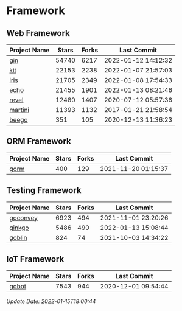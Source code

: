 # Framework

## Web Framework
| Project Name | Stars | Forks | Last Commit |
| ------------ | ----- | ----- | ----------- |
| [gin](https://github.com/gin-gonic/gin) | 54740 | 6217 | 2022-01-12 14:12:32 |
| [kit](https://github.com/go-kit/kit) | 22153 | 2238 | 2022-01-07 21:57:03 |
| [iris](https://github.com/kataras/iris) | 21705 | 2349 | 2022-01-08 17:54:33 |
| [echo](https://github.com/labstack/echo) | 21455 | 1901 | 2022-01-13 08:21:46 |
| [revel](https://github.com/revel/revel) | 12480 | 1407 | 2020-07-12 05:57:36 |
| [martini](https://github.com/go-martini/martini) | 11393 | 1132 | 2017-01-21 21:58:54 |
| [beego](https://github.com/astaxie/beego) | 351 | 105 | 2020-12-13 11:36:23 |

## ORM Framework
| Project Name | Stars | Forks | Last Commit |
| ------------ | ----- | ----- | ----------- |
| [gorm](https://github.com/jinzhu/gorm) | 400 | 129 | 2021-11-20 01:15:37 |

## Testing Framework
| Project Name | Stars | Forks | Last Commit |
| ------------ | ----- | ----- | ----------- |
| [goconvey](https://github.com/smartystreets/goconvey) | 6923 | 494 | 2021-11-01 23:20:26 |
| [ginkgo](https://github.com/onsi/ginkgo) | 5486 | 490 | 2022-01-13 15:08:44 |
| [goblin](https://github.com/franela/goblin) | 824 | 74 | 2021-10-03 14:34:22 |

## IoT Framework
| Project Name | Stars | Forks | Last Commit |
| ------------ | ----- | ----- | ----------- |
| [gobot](https://github.com/hybridgroup/gobot) | 7543 | 944 | 2020-12-01 09:54:44 |

*Update Date: 2022-01-15T18:00:44*